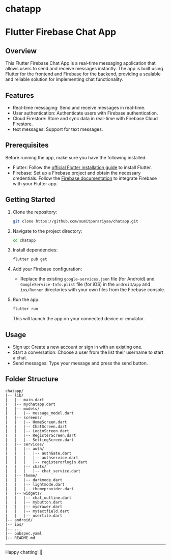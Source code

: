 # chatapp

# Flutter Firebase Chat App

## Overview

This Flutter Firebase Chat App is a real-time messaging application that allows users to send and receive messages instantly. The app is built using Flutter for the frontend and Firebase for the backend, providing a scalable and reliable solution for implementing chat functionality.

## Features

- Real-time messaging: Send and receive messages in real-time.
- User authentication: Authenticate users with Firebase authentication.
- Cloud Firestore: Store and sync data in real-time with Firebase Cloud Firestore.
- text messages: Support for text messages.

## Prerequisites

Before running the app, make sure you have the following installed:

- Flutter: Follow the [official Flutter installation guide](https://flutter.dev/docs/get-started/install) to install Flutter.
- Firebase: Set up a Firebase project and obtain the necessary credentials. Follow the [Firebase documentation](https://firebase.google.com/docs/flutter/setup) to integrate Firebase with your Flutter app.

## Getting Started

1. Clone the repository:

   ```bash
   git clone https://github.com/sumitparariyaa/chatapp.git
   ```

2. Navigate to the project directory:

   ```bash
   cd chatapp
   ```

3. Install dependencies:

   ```bash
   flutter pub get
   ```

4. Add your Firebase configuration:

    - Replace the existing `google-services.json` file (for Android) and `GoogleService-Info.plist` file (for iOS) in the `android/app` and `ios/Runner` directories with your own files from the Firebase console.

5. Run the app:

   ```bash
   flutter run
   ```

   This will launch the app on your connected device or emulator.

## Usage

- Sign up: Create a new account or sign in with an existing one.
- Start a conversation: Choose a user from the list their username to start a chat.
- Send messages: Type your message and press the send button.

## Folder Structure

```plaintext
chatapp/
|-- lib/
|   |-- main.dart
|   |-- mychatapp.dart
|   |-- models/
|   |   |-- message_model.dart
|   |-- screens/
|   |   |-- HomeScreen.dart
|   |   |-- ChatScreen.dart
|   |   |-- LoginScreen.dart
|   |   |-- RegisterScreen.dart
|   |   |-- SettingScreen.dart
|   |-- services/
|   |   |-- auth/
|   |   |   |-- authGate.dart
|   |   |   |-- authservice.dart
|   |   |   |-- registerorlogin.dart
|   |   |-- chats/
|   |   |   |-- chat_service.dart
|   |-- theme/
|   |   |-- darkmode.dart
|   |   |-- lightmode.dart
|   |   |-- themeprovider.dart
|   |-- widgets/
|   |   |-- chat_outline.dart
|   |   |-- mybutton.dart
|   |   |-- mydrawer.dart
|   |   |-- mytextfield.dart
|   |   |-- usertile.dart
|-- android/
|-- ios/
|-- ...
|-- pubspec.yaml
|-- README.md
```

---

Happy chatting! 🚀